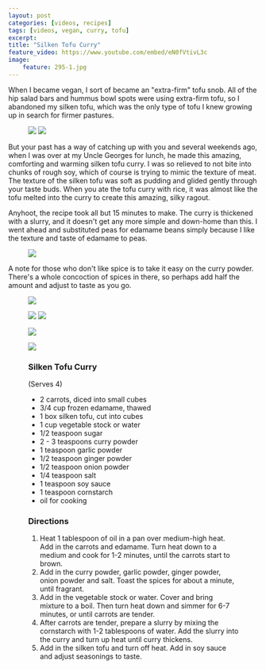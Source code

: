 ```yaml
---
layout: post
categories: [videos, recipes]
tags: [videos, vegan, curry, tofu]
excerpt: 
title: "Silken Tofu Curry"
feature_video: https://www.youtube.com/embed/eN0fVtivL3c
image:
    feature: 295-1.jpg
---
```


When I became vegan, I sort of became an "extra-firm" tofu snob. All of the hip salad bars and hummus bowl spots were using extra-firm tofu, so I abandoned my silken tofu, which was the only type of tofu I knew growing up in search for firmer pastures.

<figure class="half">
<img src="/images/295-3.jpg">
<img src="/images/295-7.jpg">
</figure>

But your past has a way of catching up with you and several weekends ago, when I was over at my Uncle Georges for lunch, he made this amazing, comforting and warming silken tofu curry.  I was so relieved to not bite into chunks of rough soy, which of course is trying to mimic the texture of meat.  The texture of the silken tofu was soft as pudding and glided gently through your taste buds.  When you ate the tofu curry with rice, it was almost like the tofu melted into the curry to create this amazing, silky ragout.

Anyhoot, the recipe took all but 15 minutes to make.  The curry is thickened with a slurry, and it doesn't get any more simple and down-home than this.  I went ahead and substituted peas for edamame beans simply because I like the texture and taste of edamame to peas.  

<figure>
    <img src="/images/295-2.jpg">
</figure> 

A note for those who don't like spice is to take it easy on the curry powder.  There's a whole concoction of spices in there, so perhaps add half the amount and adjust to taste as you go.

<figure>
    <img src="/images/295-4.jpg">
</figure> 

<figure class="half">
<img src="/images/295-5.jpg">
<img src="/images/295-6.jpg">
</figure>

<figure>
    <img src="/images/295-8.jpg">
</figure> 

<figure>
    <img src="/images/295-9.jpg">
</figure> 



<figure class="ingredients" markdown="1">

### Silken Tofu Curry

(Serves 4)

- 2 carrots, diced into small cubes
- 3/4 cup frozen edamame, thawed
- 1 box silken tofu, cut into cubes
- 1 cup vegetable stock or water
- 1/2 teaspoon sugar
- 2 - 3 teaspoons curry powder
- 1 teaspoon garlic powder
- 1/2 teaspoon ginger powder
- 1/2 teaspoon onion powder
- 1/4 teaspoon salt
- 1 teaspoon soy sauce
- 1 teaspoon cornstarch
- oil for cooking



</figure>

<figure class="directions" markdown="1">

### Directions

1. Heat 1 tablespoon of oil in a pan over medium-high heat.  Add in the carrots and edamame.  Turn heat down to a medium and cook for 1-2 minutes, until the carrots start to brown.
2. Add in the curry powder, garlic powder, ginger powder, onion powder and salt.  Toast the spices for about a minute, until fragrant.
3. Add in the vegetable stock or water.  Cover and bring mixture to a boil.  Then turn heat down and simmer for 6-7 minutes, or until carrots are tender.
4. After carrots are tender, prepare a slurry by mixing the cornstarch with 1-2 tablespoons of water.  Add the slurry into the curry and turn up heat until curry thickens.
5. Add in the silken tofu and turn off heat.  Add in soy sauce and adjust seasonings to taste.
</figure>